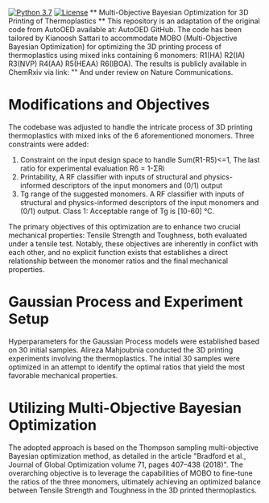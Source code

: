 [![Python 3.7](https://img.shields.io/badge/python-3.8-blue.svg)](https://www.python.org/downloads/release/python-380/) [![License](https://img.shields.io/badge/license-MIT-green.svg)](LICENSE) 
** Multi-Objective Bayesian Optimization for 3D Printing of Thermoplastics **
This repository is an adaptation of the original code from AutoOED available at: AutoOED GitHub. 
The code has been tailored by Kianoosh Sattari to accommodate MOBO (Multi-Objective Bayesian Optimization) for optimizing the 3D printing process of thermoplastics using mixed inks containing 6 monomers: R1(HA)	R2(IA)	R3(NVP)	R4(AA)	R5(HEAA)	R6(IBOA).
The results is publicly available in ChemRxiv via link: ""
And under review on Nature Communications. 

# Modifications and Objectives
The codebase was adjusted to handle the intricate process of 3D printing thermoplastics with mixed inks of the 6 aforementioned monomers. 
Three constraints were added:
1) Constraint on the input design space to handle Sum(R1-R5)<=1, The last ratio for experimental evaluation R6 = 1-ΣRi
2) Printability, A RF classifier with inputs of structural and physics-informed descriptors of the input monomers and (0/1) output
3) Tg range of the suggested monomers. A RF classifier with inputs of structural and physics-informed descriptors of the input monomers and (0/1) output.
   Class 1: Acceptable range of Tg is [10-60] °C.

The primary objectives of this optimization are to enhance two crucial mechanical properties: Tensile Strength and Toughness, both evaluated under a tensile test. Notably, these objectives are inherently in conflict with each other, and no explicit function exists that establishes a direct relationship between the monomer ratios and the final mechanical properties.

# Gaussian Process and Experiment Setup
Hyperparameters for the Gaussian Process models were established based on 30 initial samples. Alireza Mahjoubnia conducted the 3D printing experiments involving the thermoplastics. The initial 30 samples were optimized in an attempt to identify the optimal ratios that yield the most favorable mechanical properties.

# Utilizing Multi-Objective Bayesian Optimization
The adopted approach is based on the Thompson sampling multi-objective Bayesian optimization method, as detailed in the article "Bradford et al., Journal of Global Optimization volume 71, pages 407–438 (2018)". The overarching objective is to leverage the capabilities of MOBO to fine-tune the ratios of the three monomers, ultimately achieving an optimized balance between Tensile Strength and Toughness in the 3D printed thermoplastics.
